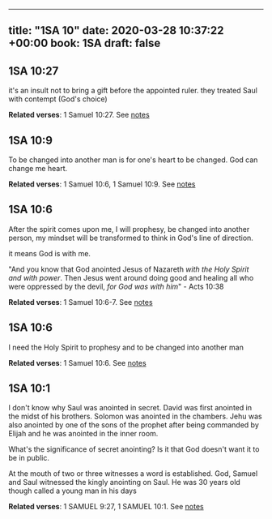 
---
title: "1SA 10"
date: 2020-03-28 10:37:22 +00:00
book: 1SA
draft: false
---

## 1SA 10:27

it's an insult not to bring a gift before the appointed ruler. they treated Saul with contempt (God's choice)

**Related verses**: 1 Samuel 10:27. See [notes](https://my.bible.com/notes/3395170330125001517)


## 1SA 10:9

To be changed into another man is for one's heart to be changed. God can change me heart.

**Related verses**: 1 Samuel 10:6, 1 Samuel 10:9. See [notes](https://my.bible.com/notes/3395167475724968727)


## 1SA 10:6

After the spirit comes upon me, I will prophesy, be changed into another person, my mindset will be transformed to think in God's line of direction.

it means God is with me.


"And you know that God anointed Jesus of Nazareth *with the Holy Spirit and with power*. Then Jesus went around doing good and healing all who were oppressed by the devil, *for God was with him*" - Acts 10:38

**Related verses**: 1 Samuel 10:6-7. See [notes](https://my.bible.com/notes/3395165799790142216)


## 1SA 10:6

I need the Holy Spirit to prophesy and to be changed into another man

**Related verses**: 1 Samuel 10:6. See [notes](https://my.bible.com/notes/3395163177603556083)


## 1SA 10:1

I don't know why Saul was anointed in secret. David was first anointed in the midst of his brothers. Solomon was anointed in the chambers. Jehu was also anointed by one of the sons of the prophet after being commanded by Elijah and he was anointed in the inner room.

What's the significance of secret anointing? Is it that God doesn't want it to be in public.

At the mouth of two or three witnesses a word is established. God, Samuel and Saul witnessed the kingly anointing on Saul. He was 30 years old though called a young man in his days

**Related verses**: 1 SAMUEL 9:27, 1 SAMUEL 10:1. See [notes](https://my.bible.com/notes/2619519660353905116)

